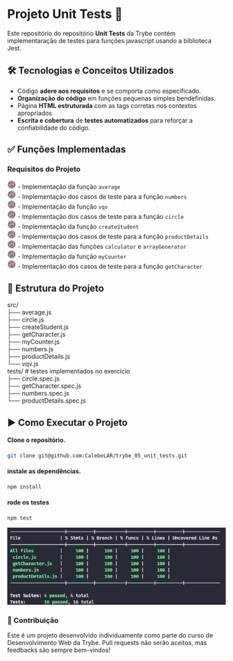 # Projeto Unit Tests 🚀

Este repositório do repositório **Unit Tests** da Trybe contém implementaração de testes para funções javascript usando a biblioteca Jest.  

## 🛠️ Tecnologias e Conceitos Utilizados
- Código **adere aos requisitos** e se comporta como especificado.
- **Organização do código** em funções pequenas simples bendefinidas.
- Página **HTML estruturada** com as tags corretas nos contextos apropriados
- **Escrita e cobertura** de **testes automatizados** para reforçar a confiabilidade do código.

## ✅ Funções Implementadas  
### Requisitos do Projeto  
<img alt="icon-jest" src="./readme-jest-icon.png" width="20"/> - Implementação da função `average`<br>
<img alt="icon-jest" src="./readme-jest-icon.png" width="20"/> - Implementação dos casos de teste para a função `numbers`<br>
<img alt="icon-jest" src="./readme-jest-icon.png" width="20"/> - Implementação da função `vqv`<br>
<img alt="icon-jest" src="./readme-jest-icon.png" width="20"/> - Implementação dos casos de teste para a função `circle`<br>
<img alt="icon-jest" src="./readme-jest-icon.png" width="20"/> - Implementação da função `createStudent`<br>
<img alt="icon-jest" src="./readme-jest-icon.png" width="20"/> - Implementação dos casos de teste para a função `productDetails`<br>
<img alt="icon-jest" src="./readme-jest-icon.png" width="20"/> - Implementação das funções `calculator` e `arrayGenerator`<br>
<img alt="icon-jest" src="./readme-jest-icon.png" width="20"/> - Implementação da função `myCounter`<br>
<img alt="icon-jest" src="./readme-jest-icon.png" width="20"/> - Implementação dos casos de teste para a função `getCharacter`<br>


## 📁 Estrutura do Projeto
src/  
 ├── average.js  
 ├── circle.js  
 ├── createStudent.js  
 ├── getCharacter.js  
 ├── myCounter.js  
 ├── numbers.js  
 ├── productDetails.js  
 └── vqv.js  
tests/                      # testes implementados no exercício  
 ├── circle.spec.js  
 ├── getCharacter.spec.js  
 ├── numbers.spec.js  
 └── productDetails.spec.js  


## ▶️ Como Executar o Projeto

#### Clone o repositório.
```bash
git clone git@github.com:CalebeLAR/trybe_05_unit_tests.git
```

#### instale as dependências.
```bash
npm install
```

#### rode os testes
```bash
npm test
```
<img src="./radme-image-coverage.png" alt="Cobertura de Testes" width="800"/>


### 🤝 Contribuição
Este é um projeto desenvolvido individuamente como parte do curso de Desenvolvimento Web da Trybe. Pull requests não serão aceitos, mas feedbacks são sempre bem-vindos!